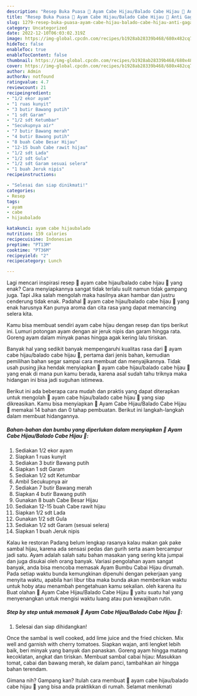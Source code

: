 ```yaml
---
description: "Resep Buka Puasa 💚 Ayam Cabe Hijau/Balado Cabe Hijau 💚 Anti Gagal"
title: "Resep Buka Puasa 💚 Ayam Cabe Hijau/Balado Cabe Hijau 💚 Anti Gagal"
slug: 1279-resep-buka-puasa-ayam-cabe-hijau-balado-cabe-hijau-anti-gagal
category: Uncategorized
date: 2022-12-10T06:03:02.319Z
image: https://img-global.cpcdn.com/recipes/b1928ab28339b468/680x482cq70/ayam-cabe-hijaubalado-cabe-hijau-foto-resep-utama.jpg
hideToc: false
enableToc: true
enableTocContent: false
thumbnail: https://img-global.cpcdn.com/recipes/b1928ab28339b468/680x482cq70/ayam-cabe-hijaubalado-cabe-hijau-foto-resep-utama.jpg
cover: https://img-global.cpcdn.com/recipes/b1928ab28339b468/680x482cq70/ayam-cabe-hijaubalado-cabe-hijau-foto-resep-utama.jpg
author: Admin
authorAv: notfound
ratingvalue: 4.7
reviewcount: 21
recipeingredient:
- "1/2 ekor ayam"
- "1 ruas kunyit"
- "3 butir Bawang putih"
- "1 sdt Garam"
- "1/2 sdt Ketumbar"
- "Secukupnya air"
- "7 butir Bawang merah"
- "4 butir Bawang putih"
- "8 buah Cabe Besar Hijau"
- "12-15 buah Cabe rawit hijau"
- "1/2 sdt Lada"
- "1/2 sdt Gula"
- "1/2 sdt Garam sesuai selera"
- "1 buah Jeruk nipis"
recipeinstructions:

- "Selesai dan siap dinikmati!"
categories:
- Resep
tags:
- ayam
- cabe
- hijaubalado

katakunci: ayam cabe hijaubalado 
nutrition: 159 calories
recipecuisine: Indonesian
preptime: "PT13M"
cooktime: "PT36M"
recipeyield: "2"
recipecategory: Lunch

---
```



Lagi mencari inspirasi resep 💚 ayam cabe hijau/balado cabe hijau 💚 yang enak? Cara menyiapkannya sangat tidak terlalu sulit namun tidak gampang juga. Tapi Jika salah mengolah maka hasilnya akan hambar dan justru cenderung tidak enak. Padahal 💚 ayam cabe hijau/balado cabe hijau 💚 yang enak harusnya Kan punya aroma dan cita rasa yang dapat memancing selera kita.


Kamu bisa membuat sendiri ayam cabe hijau dengan resep dan tips berikut ini. Lumuri potongan ayam dengan air jeruk nipis dan garam hingga rata. Goreng ayam dalam minyak panas hingga agak kering lalu tiriskan.

Banyak hal yang sedikit banyak mempengaruhi kualitas rasa dari 💚 ayam cabe hijau/balado cabe hijau 💚, pertama dari jenis bahan, kemudian pemilihan bahan segar sampai cara membuat dan menyajikannya. Tidak usah pusing jika hendak menyiapkan 💚 ayam cabe hijau/balado cabe hijau 💚 yang enak di mana pun kamu berada, karena asal sudah tahu triknya maka hidangan ini bisa jadi suguhan istimewa.


Berikut ini ada beberapa cara mudah dan praktis yang dapat diterapkan untuk mengolah 💚 ayam cabe hijau/balado cabe hijau 💚 yang siap dikreasikan. Kamu bisa menyiapkan 💚 Ayam Cabe Hijau/Balado Cabe Hijau 💚 memakai 14 bahan dan 0 tahap pembuatan. Berikut ini langkah-langkah dalam membuat hidangannya.

<!--inarticleads1-->

##### Bahan-bahan dan bumbu yang diperlukan dalam menyiapkan 💚 Ayam Cabe Hijau/Balado Cabe Hijau 💚:

1. Sediakan 1/2 ekor ayam
1. Siapkan 1 ruas kunyit
1. Sediakan 3 butir Bawang putih
1. Siapkan 1 sdt Garam
1. Sediakan 1/2 sdt Ketumbar
1. Ambil Secukupnya air
1. Sediakan 7 butir Bawang merah
1. Siapkan 4 butir Bawang putih
1. Gunakan 8 buah Cabe Besar Hijau
1. Sediakan 12-15 buah Cabe rawit hijau
1. Siapkan 1/2 sdt Lada
1. Gunakan 1/2 sdt Gula
1. Sediakan 1/2 sdt Garam (sesuai selera)
1. Siapkan 1 buah Jeruk nipis


Kalau ke restoran Padang belum lengkap rasanya kalau makan gak pake sambal hijau, karena ada sensasi pedas dan gurih serta asam bercampur jadi satu. Ayam adalah salah satu bahan masakan yang sering kita jumpai dan juga disukai oleh orang banyak. Variasi pengolahan ayam sangat banyak, anda bisa mencoba memasak Ayam Bumbu Cabai Hijau dirumah. Pada setiap waktu bunda kemungkinan dipenuhi dengan pekerjaan yang menyita waktu, apabila hari libur tiba maka bunda akan memberikan waktu untuk hoby atau menambah pengetahuan kamu sekalian. oleh karena itu Buat olahan 💚 Ayam Cabe Hijau/Balado Cabe Hijau 💚 yaitu suatu hal yang menyenangkan untuk mengisi waktu luang atau pun kewajiban rutin. 

<!--inarticleads2-->

##### Step by step untuk memasak 💚 Ayam Cabe Hijau/Balado Cabe Hijau 💚:


1. Selesai dan siap dihidangkan!

Once the sambal is well cooked, add lime juice and the fried chicken. Mix well and garnish with cherry tomatoes. Siapkan wajan, anti lengket lebih baik, beri minyak yang banyak dan panaskan. Goreng ayam hingga matang kecoklatan, angkat dan tiriskan. Membuat sambal cabai hijau: Masukkan tomat, cabai dan bawang merah, ke dalam panci, tambahkan air hingga bahan terendam. 

Gimana nih? Gampang kan? Itulah cara membuat 💚 ayam cabe hijau/balado cabe hijau 💚 yang bisa anda praktikkan di rumah. Selamat menikmati
